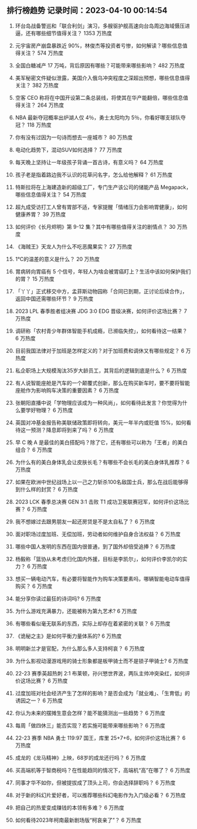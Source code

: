 
## 排行榜趋势 记录时间：2023-04-10 00:14:54
  
  1. 环台岛战备警巡和「联合利剑」演习，多艘驱护舰高速向台岛周边海域慑压进逼，还有哪些细节值得关注？ 1353 万热度
    
  2. 元宇宙房产崩盘暴跌近 90%，林俊杰等投资者亏惨，如何解读？哪些信息值得关注？ 574 万热度
    
  3. 全国白糖减产 17 万吨，背后原因有哪些？可能带来哪些影响？ 482 万热度
    
  4. 美军秘密文件疑似泄露，美国介入俄乌冲突程度之深超出预想，哪些信息值得关注？ 382 万热度
    
  5. 空客 CEO 称将在中国开设第二条总装线，将使其在华产能翻倍，哪些信息值得关注？ 264 万热度
    
  6. NBA 最新夺冠概率出炉湖人仅 4％，勇士太阳均为 5％，你看好哪支球队夺冠？ 118 万热度
    
  7. 你有没有过因为一句诗而想去一座城市？ 80 万热度
    
  8. 电动化趋势下，混动SUV如何选择？ 77 万热度
    
  9. 每天晚上坚持让一年级孩子背诵一首古诗，有意义吗？ 64 万热度
    
  10. 孩子老是指着路边我不认识的花草问名字，怎么给他解释？ 61 万热度
    
  11. 特斯拉将在上海建造新的超级工厂，专门生产该公司的储能产品 Megapack，哪些信息值得关注？ 54 万热度
    
  12. 超九成受访打工人曾有胃部不适，专家提醒「情绪压力会影响胃健康」，如何健康养胃？ 39 万热度
    
  13. 如何评价《长月烬明》第 9-12 集？其中有哪些值得关注的剧情点？ 30 万热度
    
  14. 《海贼王》天龙人为什么不吃恶魔果实？ 27 万热度
    
  15. 1℃的温差的意义是什么？ 20 万热度
    
  16. 胃病转向胃癌有 5 个信号，年轻人为啥会被胃癌盯上？生活中该如何保护我们的胃？ 15 万热度
    
  17. 「丫丫」正式移交中方，孟菲斯动物园称「合同已到期，正讨论后续合作」，返回中国还需哪些环节？ 9 万热度
    
  18. 2023 LPL 春季胜者组决赛 JDG 3:0 EDG 晋级决赛，如何评价这场比赛？ 7 万热度
    
  19. 调研称「农村青少年群体智能手机成瘾，已濒临失控」，如何看待这一结果？ 6 万热度
    
  20. 目前我国法律对于加班是怎样定义的？对于加班费和调休又有哪些规定？ 6 万热度
    
  21. 私企职场上大规模淘汰35岁大龄员工，其背后的逻辑到底是什么？ 6 万热度
    
  22. 有人说智能座舱是汽车的一个颠覆式创新，那么在购买新车时，要不要将智能座舱作为影响购车决策的重要因素？ 6 万热度
    
  23. 张朝阳直播中说「学物理应该成为一种风尚」，如何看待此发言？你觉得为什么要学好物理？ 6 万热度
    
  24. 英国对冲基金报告称美联储政策即将转向，美元一年半内或贬值 15%，如何看待这一预测？降息即将到来了吗？ 6 万热度
    
  25. 早 C 晚 A 是最佳的美白搭配吗？除了它，还有哪些可以称为「王者」的美白组合？ 6 万热度
    
  26. 为什么有的美白身体乳会让皮肤长毛？有哪些不会长毛的美白身体乳推荐？ 6 万热度
    
  27. 如果在欧洲中世纪战场上以一己之力斩杀100名敌国士兵，那么在战后能够得到什么样的封赏？ 6 万热度
    
  28. 2023 LCK 春季总决赛 GEN 3:1 击败 T1 成功卫冕联赛冠军，如何评价这场比赛？ 6 万热度
    
  29. 我不想嫁过去跟男朋友一起还房贷是不是太自私了？ 6 万热度
    
  30. 面对职场过度加班、无偿加班，劳动者如何维护自身合法权益？ 6 万热度
    
  31. 哪些中国人发明的东西在国内很普通，到了国外却倍受追捧？ 6 万热度
    
  32. 杨毅称「篮协从未考虑归化国内外援，目标是李凯尔」，如何评价李凯尔的实力？ 6 万热度
    
  33. 想买一辆电动汽车，有必要将智能作为购车决策要素吗，哪辆智能电动车值得购买？ 6 万热度
    
  34. 能分享你读过最狂的诗词吗? 6 万热度
    
  35. 为什么游戏充满暴力，还能被称为第九艺术? 6 万热度
    
  36. 有哪些看似毫无联系的东西，实际上却存在着紧密的关联？ 6 万热度
    
  37. 《诡秘之主》是如何平衡力量体系的? 6 万热度
    
  38. 明明新兰才是官配，为什么那么多人支持柯哀？ 6 万热度
    
  39. 为什么影视动漫游戏用的骑士形象都是板甲骑士而不是锁子甲骑士? 6 万热度
    
  40. 22-23 赛季英超热刺 2:1 布莱顿，孙兴慜世界波，两队主帅冲突染红，如何评价这场比赛？ 6 万热度
    
  41. 过度加班对社会经济产生了怎样的影响？是否会成为「就业难」、「生育低」的诱因之一？ 6 万热度
    
  42. 你认为未来的摆摊生意会怎样？能不能猜测出一些趋势？ 6 万热度
    
  43. 每周「做四休三」能否实现？若实施可能带来哪些影响？ 6 万热度
    
  44. 22-23 赛季 NBA 勇士 119:97 国王，库里 25+7+6，如何评价这场比赛？ 6 万热度
    
  45. 成龙的《龙马精神》上映，68岁的成龙还行吗？ 6 万热度
    
  46. 买高端机等于智商税吗？在性能趋同的情况下，高端机“高”在哪了？ 6 万热度
    
  47. 同事才华不如你，但被提拔成了顶头上司，你会选择辞职吗？ 6 万热度
    
  48. 对于新的科幻片爱好者，可以推荐哪些科幻电影作为入门级必看？ 6 万热度
    
  49. 把自己的热爱变成赚钱的本领有多难？ 6 万热度
    
  50. 如何看待2023年柯南最新剧场版“柯哀亲了”？ 6 万热度
    